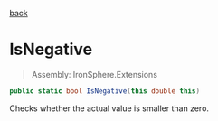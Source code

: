 ﻿

[back](/IronSphere.Extensions/types/DoubleExtension)

# IsNegative

> Assembly: IronSphere.Extensions

```csharp
public static bool IsNegative(this double this)
```

Checks whether the actual value is smaller than zero.

 